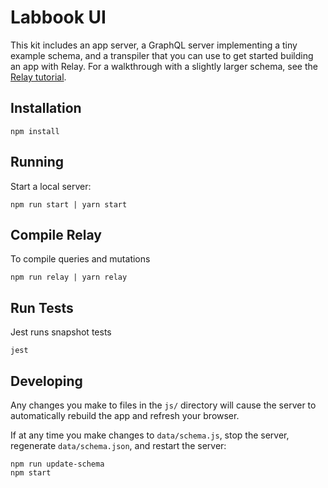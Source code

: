 # Labbook UI

This kit includes an app server, a GraphQL server implementing a tiny example schema, and a transpiler that you can use to get started building an app with Relay. For a walkthrough with a slightly larger schema, see the [Relay tutorial](https://facebook.github.io/relay/docs/tutorial.html).

## Installation

```
npm install
```

## Running

Start a local server:

```
npm run start | yarn start
```

## Compile Relay

To compile queries and mutations

```
npm run relay | yarn relay
```

## Run Tests
Jest runs snapshot tests
```
jest
```

## Developing

Any changes you make to files in the `js/` directory will cause the server to
automatically rebuild the app and refresh your browser.

If at any time you make changes to `data/schema.js`, stop the server,
regenerate `data/schema.json`, and restart the server:

```
npm run update-schema
npm start
```
